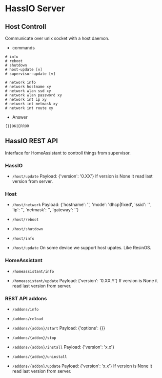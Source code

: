 # HassIO Server

## Host Controll

Communicate over unix socket with a host daemon.

- commands
```
# info
# reboot
# shutdown
# host-update [v]
# supervisor-update [v]

# network info
# network hostname xy
# network wlan ssd xy
# network wlan password xy
# network int ip xy
# network int netmask xy
# network int route xy
```

- Answer
```
{}|OK|ERROR
```

## HassIO REST API

Interface for HomeAssistant to controll things from supervisor.

### HassIO

- `/host/update`
Payload: {'version': '0.XX'}
If version is None it read last version from server.

### Host
- `/host/network`
Payload: {'hostname': '', 'mode': 'dhcp|fixed', 'ssid': '', 'ip': '', 'netmask': '', 'gateway': ''}

- `/host/reboot`

- `/host/shutdown`

- `/host/info`

- `/host/update`
On some device we support host upates. Like ResinOS.

### HomeAssistant

- `/homeassistant/info`

- `/homeassistant/update`
Payload: {'version': '0.XX.Y'}
If version is None it read last version from server.

### REST API addons

- `/addons/info`

- `/addons/reload`

- `/addons/{addon}/start`
Payload: {'options': {}}

- `/addons/{addon}/stop`

- `/addons/{addon}/install`
Payload: {'version': 'x.x'}

- `/addons/{addon}/uninstall`

- `/addons/{addon}/update`
Payload: {'version': 'x.x'}
If version is None it read last version from server.
